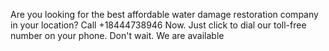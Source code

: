 Are you looking for the best affordable water damage restoration company in your location? Call +18444738946 Now. Just click to dial our toll-free number on your phone. Don't wait. We are available
